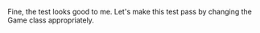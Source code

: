 Fine, the test looks good to me. Let's make this test pass by changing the Game class appropriately.
